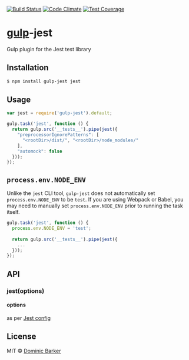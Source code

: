 [![Build Status](https://travis-ci.org/aarontrank/gulp-jest.svg?branch=master)](https://travis-ci.org/aarontrank/gulp-jest)
[![Code Climate](https://codeclimate.com/github/aarontrank/gulp-jest/badges/gpa.svg)](https://codeclimate.com/github/aarontrank/gulp-jest)
[![Test Coverage](https://codeclimate.com/github/aarontrank/gulp-jest/badges/coverage.svg)](https://codeclimate.com/github/aarontrank/gulp-jest/coverage)

# [gulp](http://gulpjs.com)-jest

Gulp plugin for the Jest test library

## Installation

```bash
$ npm install gulp-jest jest
```

## Usage

```javascript
var jest = require('gulp-jest').default;

gulp.task('jest', function () {
  return gulp.src('__tests__').pipe(jest({
    "preprocessorIgnorePatterns": [
      "<rootDir>/dist/", "<rootDir>/node_modules/"
    ],
    "automock": false
  }));
});

```

## `process.env.NODE_ENV`

Unlike the `jest` CLI tool, `gulp-jest` does not automatically set `process.env.NODE_ENV` 
to be `test`. If you are using Webpack or Babel, you may need to manually set `process.env.NODE_ENV`
prior to running the task itself.

```javascript
gulp.task('jest', function () {
  process.env.NODE_ENV = 'test';
  
  return gulp.src('__tests__').pipe(jest({
    ...
  }));
});
```

## API

### jest(options)

#### options

as per [Jest config](http://facebook.github.io/jest/docs/configuration.html)

## License

MIT © [Dominic Barker](http://www.dombarker.co.uk)
